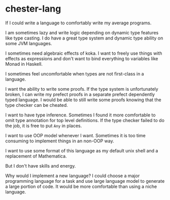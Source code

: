 # chester-lang

If I could write a language to comfortably write my average programs.

I am sometimes lazy and write logic depending on dynamic type features like type casting. I do have a great type system and dynamic type ability on some JVM languages.

I sometimes need algebraic effects of koka. I want to freely use things with effects as expressions and don't want to bind everything to variables like Monad in Haskell.

I sometimes feel uncomfortable when types are not first-class in a language.

I want the ability to write some proofs. If the type system is unfortunately broken, I can write my prefect proofs in a separate prefect dependently typed language. I would be able to still write some proofs knowing that the type checker can be cheated.

I want to have type inference. Sometimes I found it more comfortable to omit type annotation for top level definitions. If the type checker failed to do the job, it is free to put `Any` in places.

I want to use OOP model whenever I want. Sometimes it is too time consuming to implement things in an non-OOP way.

I want to use some format of this language as my default unix shell and a replacement of Mathematica.

But I don't have skills and energy.

Why would I implement a new language? I could choose a major programming language for a task and use large language model to generate a large portion of code. It would be more comfortable than using a niche language.